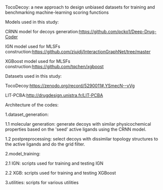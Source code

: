 TocoDecoy: a new approach to design unbiased datasets for training and benchmarking machine-learning scoring functions

Models used in this study:

  CRNN model for decoys generation:https://github.com/pcko1/Deep-Drug-Coder
  
  IGN model used for MLSFs construction:https://github.com/zjujdj/InteractionGraphNet/tree/master
  
  XGBoost model used for MLSFs construction:https://github.com/tqchen/xgboost
  

Datasets used in this study:

  TocoDecoy:https://zenodo.org/record/5290011#.YSmecN--vVg
  
  LIT-PCBA:http://drugdesign.unistra.fr/LIT-PCBA
  
  
Architecture of the codes:

  1.dataset_generation:
  
  1.1 molecular generation: generate decoys with similar physicochemical properties based on the 'seed' active ligands using the CRNN model.
  
  1.2 postpreprocessing: select decoys with dissimilar topology structures to the active ligands and do the grid filter.
  
  2.model_training:
  
  2.1 IGN: scripts used for training and testing IGN
  
  2.2 XGB: scripts used for training and testing XGBoost
  
  3.utilities: scripts for various utilities
  
